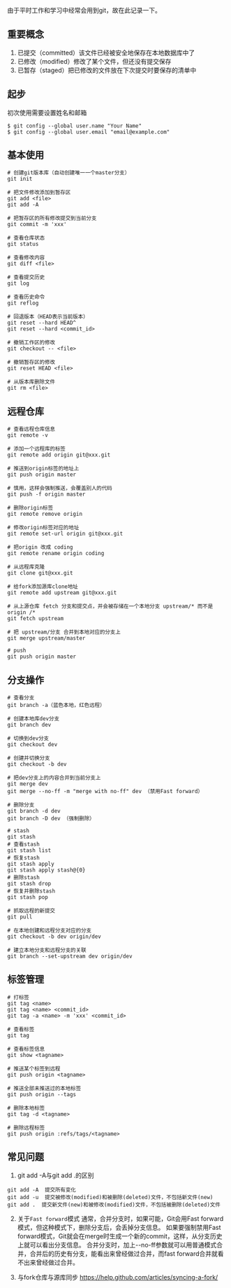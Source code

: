 由于平时工作和学习中经常会用到git，故在此记录一下。

## 重要概念
1. 已提交（committed）该文件已经被安全地保存在本地数据库中了
2. 已修改（modified）修改了某个文件，但还没有提交保存
3. 已暂存（staged）把已修改的文件放在下次提交时要保存的清单中

## 起步
初次使用需要设置姓名和邮箱
```
$ git config --global user.name "Your Name"
$ git config --global user.email "email@example.com"
```

## 基本使用
```
# 创建git版本库（自动创建唯一一个master分支）
git init

# 把文件修改添加到暂存区
git add <file>
git add -A

# 把暂存区的所有修改提交到当前分支
git commit -m 'xxx'

# 查看仓库状态
git status

# 查看修改内容
git diff <file>

# 查看提交历史
git log

# 查看历史命令
git reflog

# 回退版本（HEAD表示当前版本）
git reset --hard HEAD^  
git reset --hard <commit_id>

# 撤销工作区的修改
git checkout -- <file>

# 撤销暂存区的修改
git reset HEAD <file>

# 从版本库删除文件
git rm <file>
```

## 远程仓库
```
# 查看远程仓库信息
git remote -v

# 添加一个远程库的标签
git remote add origin git@xxx.git

# 推送到origin标签的地址上
git push origin master

# 慎用，这样会强制推送，会覆盖别人的代码
git push -f origin master

# 删除origin标签
git remote remove origin

# 修改origin标签对应的地址
git remote set-url origin git@xxx.git

# 把origin 改成 coding
git remote rename origin coding

# 从远程库克隆
git clone git@xxx.git

# 给fork添加源库clone地址
git remote add upstream git@xxx.git

# 从上源仓库 fetch 分支和提交点，并会被存储在一个本地分支 upstream/* 而不是origin /*
git fetch upstream

# 把 upstream/分支 合并到本地对应的分支上
git merge upstream/master

# push
git push origin master
```

## 分支操作
```
# 查看分支
git branch -a（蓝色本地，红色远程）

# 创建本地库dev分支
git branch dev

# 切换到dev分支
git checkout dev

# 创建并切换分支
git checkout -b dev

# 把dev分支上的内容合并到当前分支上
git merge dev
git merge --no-ff -m "merge with no-ff" dev （禁用Fast forward）

# 删除分支
git branch -d dev
git branch -D dev （强制删除）

# stash
git stash
# 查看stash
git stash list
# 恢复stash
git stash apply
git stash apply stash@{0}
# 删除stash
git stash drop
# 恢复并删除stash
git stash pop

# 抓取远程的新提交
git pull

# 在本地创建和远程分支对应的分支
git checkout -b dev origin/dev

# 建立本地分支和远程分支的关联
git branch --set-upstream dev origin/dev
```

## 标签管理
```
# 打标签
git tag <name>
git tag <name> <commit_id>
git tag -a <name> -m 'xxx' <commit_id>

# 查看标签
git tag

# 查看标签信息
git show <tagname>

# 推送某个标签到远程
git push origin <tagname>

# 推送全部未推送过的本地标签
git push origin --tags

# 删除本地标签
git tag -d <tagname>

# 删除远程标签 
git push origin :refs/tags/<tagname>
```

## 常见问题
1. git add -A与git add .的区别
 ```
git add -A  提交所有变化
git add -u  提交被修改(modified)和被删除(deleted)文件，不包括新文件(new)
git add .  提交新文件(new)和被修改(modified)文件，不包括被删除(deleted)文件
```

2. 关于`Fast forward`模式
通常，合并分支时，如果可能，Git会用Fast forward模式，但这种模式下，删除分支后，会丢掉分支信息。
如果要强制禁用Fast forward模式，Git就会在merge时生成一个新的commit，这样，从分支历史上就可以看出分支信息。
合并分支时，加上--no-ff参数就可以用普通模式合并，合并后的历史有分支，能看出来曾经做过合并，而fast forward合并就看不出来曾经做过合并。

3. 与fork仓库与源库同步
https://help.github.com/articles/syncing-a-fork/